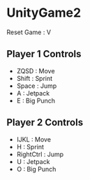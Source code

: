 # UnityGame2

Reset Game : V

## Player 1 Controls
- ZQSD : Move
- Shift : Sprint
- Space : Jump
- A : Jetpack
- E : Big Punch
## Player 2 Controls
- IJKL : Move
- H : Sprint
- RightCtrl : Jump
- U : Jetpack
- O : Big Punch
